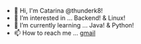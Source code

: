 - 👋 Hi, I'm Catarina @thunderk8!
- 👀 I’m interested in ... Backend! & Linux!
- 🌱 I’m currently learning ... Java! & Python!
- 📫 How to reach me ... [gmail]

[gmail]: mailto:ktarinads@gmail.com
<!---
ktarinads/ktarinads is a ✨ special ✨ repository because its `README.md` (this file) appears on your GitHub profile.
You can click the Preview link to take a look at your changes.
--->
